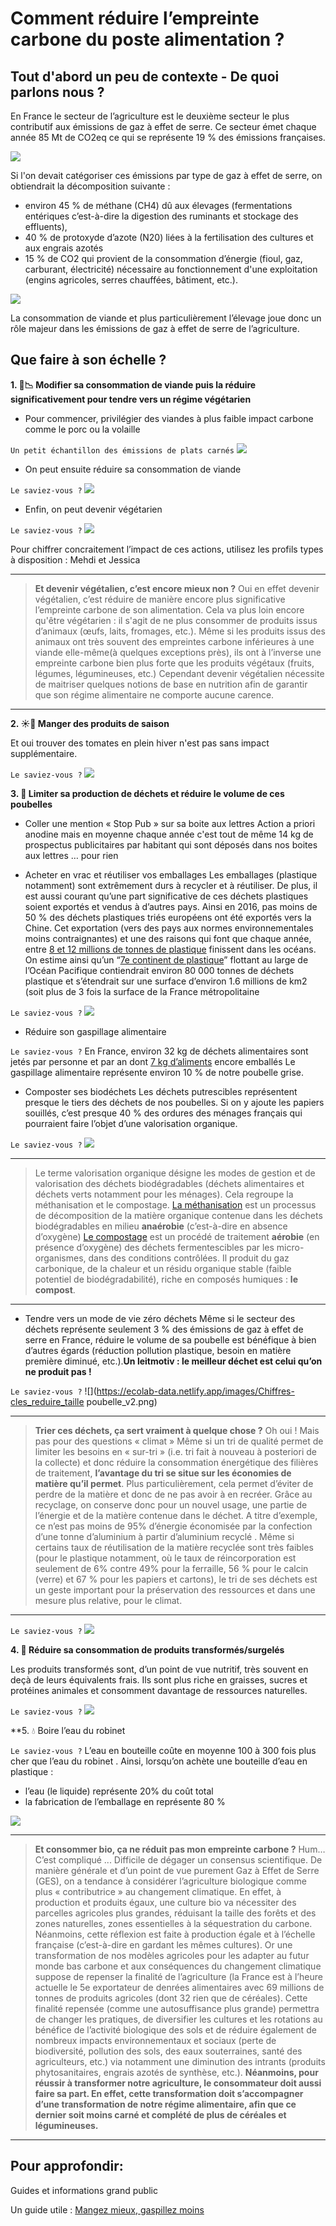 # **Comment réduire l’empreinte carbone du poste alimentation ?**

## Tout d'abord un peu de contexte - De quoi parlons nous ?

En France le secteur de l’agriculture est le deuxième secteur le plus contributif aux émissions de gaz à effet de serre. Ce secteur émet chaque année 85 Mt de CO2eq ce qui se représente 19 % des émissions françaises.

![](https://ecolab-data.netlify.app/images/HCC_emissions_secteur_alimentation.PNG)

Si l'on devait catégoriser ces émissions par type de gaz à effet de serre, on obtiendrait la décomposition suivante : 
- environ 45 % de méthane (CH4) dû aux élevages (fermentations entériques c’est-à-dire la digestion des ruminants et stockage des effluents),
- 40 % de protoxyde d’azote (N20) liées à la fertilisation des cultures et aux engrais azotés
- 15 % de CO2 qui provient de la consommation d’énergie (fioul, gaz, carburant, électricité) nécessaire au fonctionnement d'une exploitation (engins agricoles, serres chauffées, bâtiment, etc.).

![](https://ecolab-data.netlify.app/images/Agriculture_et_GES.png)

La consommation de viande et plus particulièrement l’élevage joue donc un rôle majeur dans les émissions de gaz à effet de serre de l’agriculture.

## Que faire à son échelle ?

**1. 🥩📉 Modifier sa consommation de viande puis la réduire significativement pour tendre vers un régime végétarien**

- Pour commencer, privilégier des viandes à plus faible impact carbone comme le porc ou la volaille

`Un petit échantillon des émissions de plats carnés`
![](https://ecolab-data.netlify.app/images/Plats_viandes_GES.PNG )

- On peut ensuite réduire sa consommation de viande

`Le saviez-vous ?`
![](https://ecolab-data.netlify.app/images/Chiffres-cles_reduire_sa_consommation_viande_v2.png)

- Enfin, on peut devenir végétarien

`Le saviez-vous ?`
![](https://ecolab-data.netlify.app/images/Chiffres-cles_reduire_produits_laitiers_v2.png)

Pour chiffrer concraitement l’impact de ces actions, utilisez les profils types à disposition : Mehdi et Jessica

---
> **Et devenir végétalien, c’est encore mieux non ?**
> Oui en effet devenir végétalien, c’est réduire de manière encore plus significative l’empreinte carbone de son alimentation. Cela va plus loin encore qu'être végétarien : il s'agit de ne plus consommer de produits issus d’animaux (œufs, laits, fromages, etc.). Même si les produits issus des animaux ont très souvent des empreintes carbone inférieures à une viande elle-même(à quelques exceptions près), ils ont à l’inverse une empreinte carbone bien plus forte que les produits végétaux (fruits, légumes, légumineuses, etc.)
> Cependant devenir végétalien nécessite de maitriser quelques notions de base en nutrition afin de garantir que son régime alimentaire ne comporte aucune carence.
---

**2. ☀️🍅 Manger des produits de saison**

Et oui trouver des tomates en plein hiver n'est pas sans impact supplémentaire.

`Le saviez-vous ?`
![](https://ecolab-data.netlify.app/images/Chiffres-cles_consommer_produits_saison_circuits_courts_v2.png)

**3. 🚯 Limiter sa production de déchets et réduire le volume de ces poubelles**

- Coller une mention « Stop Pub » sur sa boite aux lettres
Action a priori anodine mais en moyenne chaque année c'est tout de même 14 kg de prospectus publicitaires par habitant qui sont déposés dans nos boites aux lettres … pour rien

- Acheter en vrac et réutiliser vos emballages
Les emballages (plastique notamment) sont extrêmement durs à recycler et à réutiliser. De plus, il est aussi courant qu’une part significative de ces déchets plastiques soient exportés et vendus à d’autres pays. Ainsi en 2016, pas moins de 50 % des déchets plastiques triés européens ont été exportés vers la Chine. Cet exportation (vers des pays aux normes environnementales moins contraignantes) et une des raisons qui font que chaque année, entre [8 et 12 millions de tonnes de plastique](https://www.greenpeace.fr/pollution-oceans-limpact-plastiques/) finissent dans les océans. On estime ainsi qu’un “[7e continent de plastique](https://assets.theoceancleanup.com/app/uploads/2019/04/Lebreton2018_SciRep.pdf)” flottant au large de l’Océan Pacifique contiendrait environ 80 000 tonnes de déchets plastique et s’étendrait sur une surface d’environ 1.6 millions de km2 (soit plus de 3 fois la surface de la France métropolitaine

`Le saviez-vous ?`
![](https://ecolab-data.netlify.app/images/Chiffres-cles_vrac_v2.png)

- Réduire son gaspillage alimentaire

`Le saviez-vous ?`
En France, environ 32 kg de déchets alimentaires sont jetés par personne et par an dont [7 kg d’aliments](https://www.casuffitlegachis.fr/) encore emballés
Le gaspillage alimentaire représente environ 10 % de notre poubelle grise.

- Composter ses biodéchets
Les déchets putrescibles représentent presque le tiers des déchets de nos poubelles. Si on y ajoute les papiers souillés, c’est presque 40 % des ordures des ménages français qui pourraient faire l’objet d’une valorisation organique.

`Le saviez-vous ?`
![](https://ecolab-data.netlify.app/images/Chiffres-cles_biodechets_v2.png)

---
> Le terme valorisation organique désigne les modes de gestion et de valorisation des déchets biodégradables (déchets alimentaires et déchets verts notamment pour les ménages). Cela regroupe la méthanisation et le compostage.
> [La méthanisation](https://www.fnade.org/fr/produire-matieres-energie/valorisation-organique) est un processus de décomposition de la matière organique contenue dans les déchets biodégradables en milieu **anaérobie** (c’est-à-dire en absence d’oxygène)
> [Le compostage](https://www.fnade.org/fr/produire-matieres-energie/valorisation-organique) est un procédé de traitement **aérobie** (en présence d’oxygène) des déchets fermentescibles par les micro-organismes, dans des conditions contrôlées. Il produit du gaz carbonique, de la chaleur et un résidu organique stable (faible potentiel de biodégradabilité), riche en composés humiques : **le compost**.
---

- Tendre vers un mode de vie zéro déchets
Même si le secteur des déchets représente seulement 3 % des émissions de gaz à effet de serre en France, réduire le volume de sa poubelle est bénéfique à bien d’autres égards (réduction pollution plastique, besoin en matière première diminué, etc.).**Un leitmotiv : le meilleur déchet est celui qu’on ne produit pas !**

`Le saviez-vous ?`
![](https://ecolab-data.netlify.app/images/Chiffres-cles_reduire_taille poubelle_v2.png)

---
> **Trier ces déchets, ça sert vraiment à quelque chose ?**
> Oh oui ! Mais pas pour des questions « climat »
> Même si un tri de qualité permet de limiter les besoins en « sur-tri » (i.e. tri fait à nouveau à posteriori de la collecte) et donc réduire la consommation énergétique des filières de traitement, **l’avantage du tri se situe sur les économies de matière qu’il permet**. Plus particulièrement, cela permet d’éviter de perdre de la matière et donc de ne pas avoir à en recréer. Grâce au recyclage, on conserve donc pour un nouvel usage, une partie de l’énergie et de la matière contenue dans le déchet. A titre d’exemple, ce n’est pas moins de 95% d’énergie économisée par la confection d’une tonne d’aluminium à partir d’aluminium recyclé .
> Même si certains taux de réutilisation de la matière recyclée sont très faibles (pour le plastique notamment, où le taux de réincorporation est seulement de 6% contre 49% pour la ferraille, 56 % pour le calcin (verre) et 67 % pour les papiers et cartons), le tri de ses déchets est un geste important pour la préservation des ressources et dans une mesure plus relative, pour le climat.
---

`Le saviez-vous ?`
![](https://ecolab-data.netlify.app/images/Chiffres-cles_trier-ses-dechets_v2.png)

**4. 🌭 Réduire sa consommation de produits transformés/surgelés**

Les produits transformés sont, d’un point de vue nutritif, très souvent en deçà de leurs équivalents frais. Ils sont plus riche en graisses, sucres et protéines animales et consomment davantage de ressources naturelles.

`Le saviez-vous ?`
![](https://ecolab-data.netlify.app/images/Chiffres-cles_Se-passer-produits-transformes.png)

**5. 💧 Boire l’eau du robinet

`Le saviez-vous ?`
L’eau en bouteille coûte en moyenne 100 à 300 fois plus cher que l’eau du robinet . Ainsi, lorsqu’on achète une bouteille d’eau en plastique :
- l’eau (le liquide) représente 20% du coût total
- la fabrication de l’emballage en représente 80 %

![](https://ecolab-data.netlify.app/images/Chiffres-cles_eau.png)

---
> **Et consommer bio, ça ne réduit pas mon empreinte carbone ?**
> Hum… C’est compliqué ... Difficile de dégager un consensus scientifique.
> De manière générale et d’un point de vue purement Gaz à Effet de Serre (GES), on a tendance à considérer l’agriculture biologique comme plus « contributrice » au changement climatique. En effet, à production et produits égaux, une culture bio va nécessiter des parcelles agricoles plus grandes, réduisant la taille des forêts et des zones naturelles, zones essentielles à la séquestration du carbone. Néanmoins, cette réflexion est faite à production égale et à l’échelle française (c’est-à-dire en gardant les mêmes cultures). Or une transformation de nos modèles agricoles pour les adapter au futur monde bas carbone et aux conséquences du changement climatique suppose de repenser la finalité de l’agriculture (la France est à l’heure actuelle le 5e exportateur de denrées alimentaires avec 69 millions de tonnes de produits agricoles (dont 32 rien que de céréales). Cette finalité repensée (comme une autosuffisance plus grande) permettra de changer les pratiques, de diversifier les cultures et les rotations au bénéfice de l’activité biologique des sols et de réduire également de nombreux impacts environnementaux et sociaux (perte de biodiversité, pollution des sols, des eaux souterraines, santé des agriculteurs, etc.) via notamment une diminution des intrants (produits phytosanitaires, engrais azotés de synthèse, etc.).
> **Néanmoins, pour réussir à transformer notre agriculture, le consommateur doit aussi faire sa part. En effet, cette transformation doit s’accompagner d’une transformation de notre régime alimentaire, afin que ce dernier soit moins carné et complété de plus de céréales et légumineuses.**
---

## Pour approfondir:

Guides et informations grand public

Un guide utile : [Mangez mieux, gaspillez moins](https://librairie.ademe.fr/consommer-autrement/1947-manger-mieux-gaspiller-moins-9791029708480.html)
